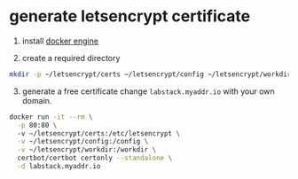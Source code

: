 # generate letsencrypt certificate

1. install
   [docker engine](https://docs.docker.com/engine/install/ubuntu/#install-using-the-convenience-script)

2. create a required directory

```bash
mkdir -p ~/letsencrypt/certs ~/letsencrypt/config ~/letsencrypt/workdir
```

3. generate a free certificate change `labstack.myaddr.io` with your own domain.

```bash
docker run -it --rm \
  -p 80:80 \ 
  -v ~/letsencrypt/certs:/etc/letsencrypt \
  -v ~/letsencrypt/config:/config \
  -v ~/letsencrypt/workdir:/workdir \
  certbot/certbot certonly --standalone \
  -d labstack.myaddr.io
```
